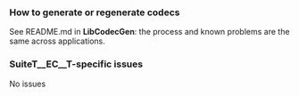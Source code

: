 ﻿
### How to generate or regenerate codecs

See README.md in **LibCodecGen**: the process and known problems 
are the same across applications.

### SuiteT__EC__T-specific issues

No issues